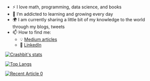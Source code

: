 - :zap: I love math, programming, data science, and books
- 🌱 I’m addicted to learning and growing every day
- :earth_africa: I am currently sharing a little bit of my knowledge to the world through my blogs, tweets
- 📫 How to find me: 
  - :bulb: [Medium articles](https://medium.com/@crashbit)
  - :office: [LinkedIn](https://www.linkedin.com/in/germansantos//)

[![Crashbit's stats](https://github-readme-stats.vercel.app/api?username=crashbit&count_private=true&show_icons=true&theme=radical&hide_rank=false)](https://github.com/anuraghazra/github-readme-stats)

[![Top Langs](https://github-readme-stats.vercel.app/api/top-langs/?username=acrashbit)](https://github.com/anuraghazra/github-readme-stats)

<a target="_blank" href="https://github-readme-medium-recent-article.vercel.app/medium/@crashbit/0"><img src="https://github-readme-medium-recent-article.vercel.app/medium/@crashbit/0" alt="Recent Article 0">
<!--
**crashbit/crashbit** is a ✨ _special_ ✨ repository because its `README.md` (this file) appears on your GitHub profile.

Here are some ideas to get you started:

- 🔭 I’m currently working on ...
- 🌱 I’m currently learning ...
- 👯 I’m looking to collaborate on ...
- 🤔 I’m looking for help with ...
- 💬 Ask me about ...
- 📫 How to reach me: ...
- 😄 Pronouns: ...
- ⚡ Fun fact: ...
-->
